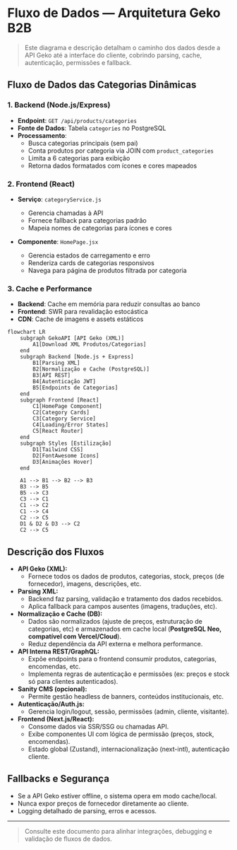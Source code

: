 # Fluxo de Dados — Arquitetura Geko B2B

> Este diagrama e descrição detalham o caminho dos dados desde a API Geko até a interface do cliente, cobrindo parsing, cache, autenticação, permissões e fallback.

## Fluxo de Dados das Categorias Dinâmicas

### 1. Backend (Node.js/Express)
- **Endpoint**: `GET /api/products/categories`
- **Fonte de Dados**: Tabela `categories` no PostgreSQL
- **Processamento**:
  - Busca categorias principais (sem pai)
  - Conta produtos por categoria via JOIN com `product_categories`
  - Limita a 6 categorias para exibição
  - Retorna dados formatados com ícones e cores mapeados

### 2. Frontend (React)
- **Serviço**: `categoryService.js`
  - Gerencia chamadas à API
  - Fornece fallback para categorias padrão
  - Mapeia nomes de categorias para ícones e cores

- **Componente**: `HomePage.jsx`
  - Gerencia estados de carregamento e erro
  - Renderiza cards de categorias responsivos
  - Navega para página de produtos filtrada por categoria

### 3. Cache e Performance
- **Backend**: Cache em memória para reduzir consultas ao banco
- **Frontend**: SWR para revalidação estocástica
- **CDN**: Cache de imagens e assets estáticos

```mermaid
flowchart LR
    subgraph GekoAPI [API Geko (XML)]
        A1[Download XML Produtos/Categorias]
    end
    subgraph Backend [Node.js + Express]
        B1[Parsing XML]
        B2[Normalização e Cache (PostgreSQL)]
        B3[API REST]
        B4[Autenticação JWT]
        B5[Endpoints de Categorias]
    end
    subgraph Frontend [React]
        C1[HomePage Component]
        C2[Category Cards]
        C3[Category Service]
        C4[Loading/Error States]
        C5[React Router]
    end
    subgraph Styles [Estilização]
        D1[Tailwind CSS]
        D2[FontAwesome Icons]
        D3[Animações Hover]
    end

    A1 --> B1 --> B2 --> B3
    B3 --> B5
    B5 --> C3
    C3 --> C1
    C1 --> C2
    C1 --> C4
    C2 --> C5
    D1 & D2 & D3 --> C2
    C2 --> C5
```

## Descrição dos Fluxos

- **API Geko (XML):**
  - Fornece todos os dados de produtos, categorias, stock, preços (de fornecedor), imagens, descrições, etc.
- **Parsing XML:**
  - Backend faz parsing, validação e tratamento dos dados recebidos.
  - Aplica fallback para campos ausentes (imagens, traduções, etc).
- **Normalização e Cache (DB):**
  - Dados são normalizados (ajuste de preços, estruturação de categorias, etc) e armazenados em cache local (**PostgreSQL Neo, compatível com Vercel/Cloud**).
  - Reduz dependência da API externa e melhora performance.
- **API Interna REST/GraphQL:**
  - Expõe endpoints para o frontend consumir produtos, categorias, encomendas, etc.
  - Implementa regras de autenticação e permissões (ex: preços e stock só para clientes autenticados).
- **Sanity CMS (opcional):**
  - Permite gestão headless de banners, conteúdos institucionais, etc.
- **Autenticação/Auth.js:**
  - Gerencia login/logout, sessão, permissões (admin, cliente, visitante).
- **Frontend (Next.js/React):**
  - Consome dados via SSR/SSG ou chamadas API.
  - Exibe componentes UI com lógica de permissão (preços, stock, encomendas).
  - Estado global (Zustand), internacionalização (next-intl), autenticação cliente.

## Fallbacks e Segurança
- Se a API Geko estiver offline, o sistema opera em modo cache/local.
- Nunca expor preços de fornecedor diretamente ao cliente.
- Logging detalhado de parsing, erros e acessos.

---

> Consulte este documento para alinhar integrações, debugging e validação de fluxos de dados.

